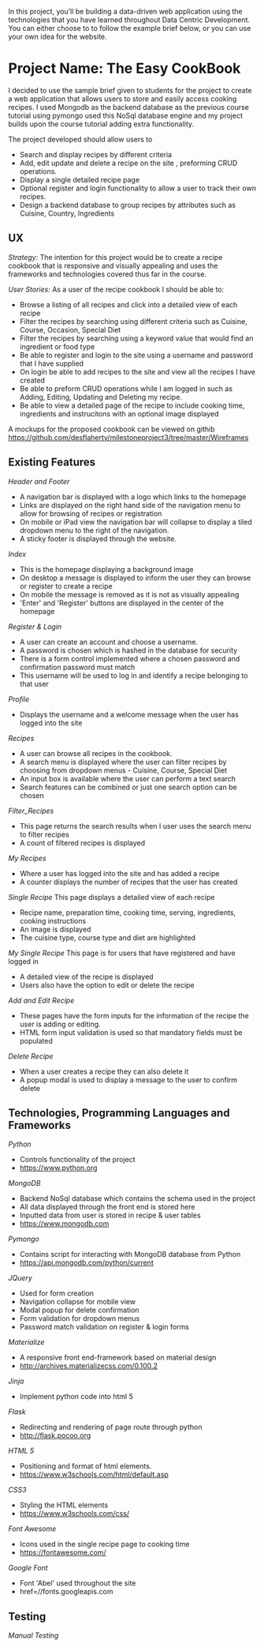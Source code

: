 In this project, you’ll be building a data-driven web application using the technologies that you have learned throughout Data Centric Development. You can either choose to to follow the example brief below, or you can use your own idea for the website.

# Project Name: The Easy CookBook

I decided to use the sample brief given to students for the project to create a web application that allows users to store and easily access cooking recipes.
I used Mongodb as the backend database as the previous course tutorial using pymongo used this NoSql database engine and my project builds upon the course
tutorial adding extra functionality.

The project developed should allow users to 

* Search and display recipes by different criteria
* Add, edit update and delete a recipe on the site , preforming CRUD operations.
* Display a single detailed recipe page
* Optional register and login functionality to allow a user to track their own recipes.
* Design a backend database to group recipes by attributes such as Cuisine, Country, Ingredients

## UX

*Strategy:*
The intention for this project would be to create a recipe cookbook that is responsive and visually appealing and uses the frameworks and technologies covered thus
far in the course.

*User Stories:*
As a user of the recipe cookbook I should be able to:
* Browse a listing of all recipes and click into a detailed view of each recipe
* Filter the recipes by searching using different criteria such as Cuisine, Course, Occasion, Special Diet 
* Filter the recipes by searching using a keyword value that would find an ingredient or food type
* Be able to register and login to the site using a username and password that I have supplied
* On login be able to add recipes to the site and view all the recipes I have created
* Be able to preform CRUD operations while I am logged in such as Adding, Editing, Updating and Deleting my recipe.
* Be able to view a detailed page of the recipe to include cooking time, ingredients and instrucitons with an optional image displayed

A mockups for the proposed cookbook can be viewed on githib 
https://github.com/desflaherty/milestoneproject3/tree/master/Wireframes

## Existing Features

*Header and Footer*
* A navigation bar is displayed with a logo which links to the homepage
* Links are displayed on the right hand side of the navigation menu to allow for browsing of recipes or registration
* On mobile or iPad view the navigation bar will collapse to display a tiled dropdown menu to the right of the navigation.
* A sticky footer is displayed through the website.

*Index*
* This is the homepage displaying a background image
* On desktop a message is displayed to inform the user they can browse or register to create a recipe
* On mobile the message is removed as it is not as visually appealing
* 'Enter' and 'Register' buttons are displayed in the center of the homepage

*Register & Login*
* A user can create an account and choose a username. 
* A password is chosen which is hashed in the database for security
* There is a form control implemented where a chosen password and confirmation password must match
* This username will be used to log in and identify a recipe belonging to that user

*Profile*
* Displays the username and a welcome message when the user has logged into the site

*Recipes*
* A user can browse all recipes in the cookbook.
* A search menu is displayed where the user can filter recipes by choosing from dropdown menus - Cuisine, Course, Special Diet
* An input box is available where the user can perform a text search
* Search features can be combined or just one search option can be chosen

*Filter_Recipes*
* This page returns the search results when I user uses the search menu to filter recipes
* A count of filtered recipes is displayed

*My Recipes*
* Where a user has logged into the site and has added a recipe
* A counter displays the number of recipes that the user has created

*Single Recipe*
This page displays a detailed view of each recipe
* Recipe name, preparation time, cooking time, serving, ingredients, cooking instructions
* An image is displayed
* The cuisine type, course type and diet are highlighted

*My Single Recipe*
This page is for users that have registered and have logged in
* A detailed view of the recipe is displayed
* Users also have the option to edit or delete the recipe

*Add and Edit Recipe*
* These pages have the form inputs for the information of the recipe the user is adding or editing.
* HTML form input validation is used so that mandatory fields must be populated

*Delete Recipe*
* When a user creates a recipe they can also delete it
* A popup modal is used to display a message to the user to confirm delete


## Technologies, Programming Languages and Frameworks

*Python*
* Controls functionality of the project
* https://www.python.org

*MongoDB*
* Backend NoSql database which contains the schema used in the project
* All data displayed through the front end is stored here
* Inputted data from user is stored in recipe & user tables
* https://www.mongodb.com

*Pymongo*
* Contains script for interacting with MongoDB database from Python
* https://api.mongodb.com/python/current

*JQuery*
* Used for form creation
* Navigation collapse for mobile view
* Modal popup for delete confirmation
* Form validation for dropdown menus
* Password match validation on register & login forms

*Materialize*
* A responsive front end-framework based on material design 
* http://archives.materializecss.com/0.100.2

*Jinja*
* Implement python code into html 5

*Flask*
* Redirecting and rendering of page route through python
* http://flask.pocoo.org

*HTML 5*
* Positioning and format of html elements.
* https://www.w3schools.com/html/default.asp

*CSS3*
* Styling the HTML elements
* https://www.w3schools.com/css/

*Font Awesome*
* Icons used in the single recipe page to cooking time
* https://fontawesome.com/

*Google Font*
* Font 'Abel' used throughout the site
* href=//fonts.googleapis.com

## Testing

*Manual Testing*


